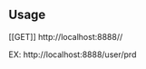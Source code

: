 ## Usage
[[GET]]
http://localhost:8888/<file-name>/<environment>

EX: http://localhost:8888/user/prd

